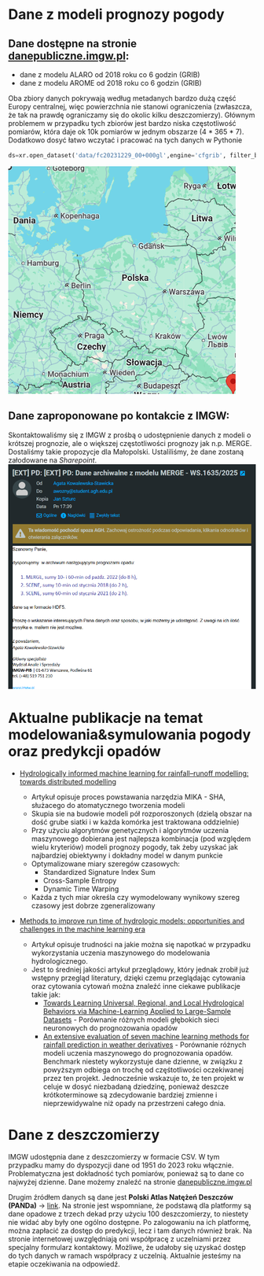 # Dane z modeli prognozy pogody

## Dane dostępne na stronie [danepubliczne.imgw.pl](https://danepubliczne.imgw.pl/pl/datastore):
- dane z modelu ALARO od 2018 roku co 6 godzin (GRIB)
- dane z modelu AROME od 2018 roku co 6 godzin (GRIB)
  
Oba zbiory danych pokrywają według metadanych bardzo dużą część Europy centralnej, więc powierzchnia nie stanowi ograniczenia (zwłaszcza, że tak na prawdę ograniczamy się do okolic kilku deszczomierzy). Głównym problemem w przypadku tych zbiorów jest bardzo niska częstotliwość pomiarów, która daje ok 10k pomiarów w jednym obszarze (4 * 365 * 7). Dodatkowo dosyć łatwo wczytać i pracować na tych danych w Pythonie 

```python
ds=xr.open_dataset('data/fc20231229_00+000gl',engine='cfgrib', filter_by_keys={'typeOfLevel': 'meanSea'})
```
![alt text](image-1.png)

## Dane zaproponowane po kontakcie z IMGW:
Skontaktowaliśmy się z IMGW z prośbą o udostępnienie danych z modeli o krótszej prognozie, ale o większej częstotliwości prognozy jak n.p. MERGE. Dostaliśmy takie propozycje dla Małopolski. Ustaliliśmy, że dane zostaną załodowane na _Sharepoint_.
![alt text](image.png)


# Aktualne publikacje na temat modelowania&symulowania pogody oraz predykcji opadów

- [Hydrologically informed machine learning for rainfall–runoff modelling: towards distributed modelling](http://hess.copernicus.org/articles/25/4373/2021/hess-25-4373-2021.html)
  - Artykuł opisuje proces powstawania narzędzia MIKA - SHA, służacego do atomatycznego tworzenia modeli
  - Skupia sie na budowie modeli pół rozporoszonych (dzielą obszar na dość grube siatki i w każda komórka jest traktowana oddzielnie)
  - Przy użyciu algorytmów genetycznych i algorytmów uczenia maszynowego dobierana jest najlepsza kombinacja (pod względem wielu kryteriów) modeli prognozy pogody, tak żeby uzyskać jak najbardziej obiektywny i dokładny model w danym punkcie
  - Optymalizowane miary szeregów czasowych:
    - Standardized Signature Index Sum
    - Cross-Sample Entropy
    - Dynamic Time Warping
  - Każda z tych miar określa czy wymodelowany wynikowy szereg czasowy jest dobrze zgeneralizowany

- [Methods to improve run time of hydrologic models: opportunities and challenges in the machine learning era](https://arxiv.org/pdf/2408.02242)
  - Artykuł opisuje trudności na jakie można się napotkać w przypadku wykorzystania uczenia maszynowego do modelowania hydrologicznego.
  - Jest to średniej jakości artykuł przeglądowy, który jednak zrobił już wstępny przegląd literatury, dzięki czemu przeglądając cytowania oraz cytowania cytowań można znaleźć inne ciekawe publikacje takie jak:
    - [Towards Learning Universal, Regional, and Local Hydrological
Behaviors via Machine-Learning Applied to Large-Sample Datasets](https://arxiv.org/pdf/1907.08456) - Porównanie różnych modeli głębokich sieci neuronowych do prognozowania opadów
    - [An extensive evaluation of seven machine learning methods for
rainfall prediction in weather derivatives](https://www.kampouridis.net/papers/ESWA2017-AcceptedManuscript.pdf) - Porównanie różnych modeli uczenia maszynowego do prognozowania opadów. Benchmark niestety wykorzystuje dane dzienne, w związku z powyższym odbiega on trochę od częśtotliwości oczekiwanej przez ten projekt. Jednocześnie wskazuje to, że ten projekt w celuje w dosyć niezbadaną dziedzinę, ponieważ deszcze krótkoterminowe są zdecydowanie bardziej zmienne i nieprzewidywalne niż opady na przestrzeni całego dnia.
    


# Dane z deszczomierzy

IMGW udostępnia dane z deszczomierzy w formacie CSV. W tym przypadku mamy do dyspozycji dane od 1951 do 2023 roku włącznie. Problematyczna jest dokładność tych pomiarów, ponieważ są to dane co najwyżej dzienne. Dane możemy znaleźć na stronie [danepubliczne.imgw.pl](https://danepubliczne.imgw.pl/data/dane_pomiarowo_obserwacyjne/dane_hydrologiczne/dobowe/)

Drugim źródłem danych są dane jest **Polski Atlas Natężeń Deszczów (PANDa)** -> [link](https://atlaspanda.pl/#). Na stronie jest wspomniane, że podstawą dla platformy są dane opadowe z trzech dekad przy użyciu 100 deszczomierzy, to niestety nie widać aby były one ogólno dostępne. Po zalogowaniu na ich platformę, można zapłacić za dostęp do predykcji, lecz i tam danych również brak. Na stronie internetowej uwzględniają oni współpracę z uczelniami przez specjalny formularz kontaktowy. Możliwe, że udałoby się uzyskać dostęp do tych danych w ramach współpracy z uczelnią. Aktualnie jesteśmy na etapie oczekiwania na odpowiedź.


